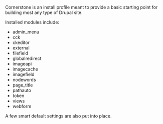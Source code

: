 Cornerstone is an install profile meant to provide a basic starting point for building most any type of Drupal site.

Installed modules include:

- admin_menu
- cck
- ckeditor
- external
- filefield
- globalredirect
- imageapi
- imagecache
- imagefield
- nodewords
- page_title
- pathauto
- token
- views
- webform

A few smart default settings are also put into place.

